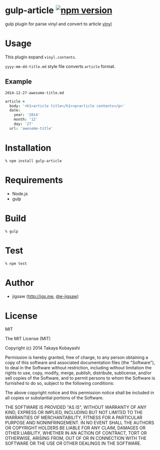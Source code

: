 gulp-article [![npm version](https://badge.fury.io/js/gulp-article.svg)](http://badge.fury.io/js/gulp-article)
============

gulp plugin for parse vinyl and convert to article [vinyl](https://github.com/wearefractal/vinyl)

# Usage

This plugin expand `vinyl.contents`.

`yyyy-mm-dd-title.md` style file converts `article` format.

## Example

`2014-12-27-awesome-title.md`

```coffee
article =
  body: '<h1>article title</h1><p>article contents</p>'
  date:
    year: '2014'
    month: '12'
    day: '27'
  url: 'awesome-title'
```

# Installation

```
% npm install gulp-article
```

# Requirements

* Node.js
* gulp

# Build

```
% gulp
```

# Test

```
% npm test
```

# Author

* jigsaw (http://jgs.me, [@e-jigsaw](http://github.com/e-jigsaw))

# License

MIT

The MIT License (MIT)

Copyright (c) 2014 Takaya Kobayashi

Permission is hereby granted, free of charge, to any person obtaining a copy of this software and associated documentation files (the "Software"), to deal in the Software without restriction, including without limitation the rights to use, copy, modify, merge, publish, distribute, sublicense, and/or sell copies of the Software, and to permit persons to whom the Software is furnished to do so, subject to the following conditions:

The above copyright notice and this permission notice shall be included in all copies or substantial portions of the Software.

THE SOFTWARE IS PROVIDED "AS IS", WITHOUT WARRANTY OF ANY KIND, EXPRESS OR IMPLIED, INCLUDING BUT NOT LIMITED TO THE WARRANTIES OF MERCHANTABILITY, FITNESS FOR A PARTICULAR PURPOSE AND NONINFRINGEMENT. IN NO EVENT SHALL THE AUTHORS OR COPYRIGHT HOLDERS BE LIABLE FOR ANY CLAIM, DAMAGES OR OTHER LIABILITY, WHETHER IN AN ACTION OF CONTRACT, TORT OR OTHERWISE, ARISING FROM, OUT OF OR IN CONNECTION WITH THE SOFTWARE OR THE USE OR OTHER DEALINGS IN THE SOFTWARE.
